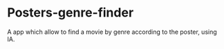 # Posters-genre-finder
A app which allow to find a movie by genre according to the poster, using IA.
